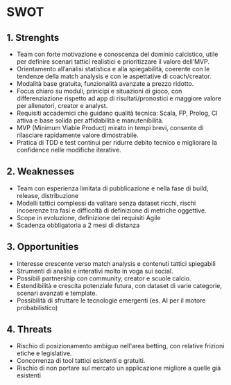 # SWOT

## 1. Strenghts
- Team con forte motivazione e conoscenza del dominio calcistico, utile per definire scenari tattici realistici e prioritizzare il valore dell’MVP.
- Orientamento all’analisi statistica e alla spiegabilità, coerente con le tendenze della match analysis e con le aspettative di coach/creator.
- Modalità base gratuita, funzionalità avanzate a prezzo ridotto.
- Focus chiaro su moduli, prinicipi e situazioni di gioco, con differenziazione rispetto ad app di risultati/pronostici e maggiore valore per allenatori, creator e analyst.
- Requisiti accademici che guidano qualità tecnica: Scala, FP, Prolog, CI attiva e base solida per affidabilità e manutenibilità.
- MVP (Minimum Viable Product) mirato in tempi brevi, consente di rilasciare rapidamente valore dimostrabile.
- Pratica di TDD e test continui per ridurre debito tecnico e migliorare la confidence nelle modifiche iterative.

## 2. Weaknesses
- Team con esperienza limitata di pubblicazione e nella fase di build, release, distribuzione
- Modelli tattici complessi da valitare senza dataset ricchi, rischi incoerenze tra fasi e difficoltà di definizione di metriche oggettive.
- Scope in evoluzione, definizione dei requisiti Agile
- Scadenza obbligatoria a 2 mesi di distanza

## 3. Opportunities
- Interesse crescente verso match analysis e contenuti tattici spiegabili
- Strumenti di analisi e interativi molto in voga sui social.
- Possibili partnership con community, creator e scuole calcio.
- Estendibilità e crescita potenziale futura, con dataset di varie categorie, scenari avanzati e template.  
- Possibilità di sfruttare le tecnologie emergenti (es. AI per il motore probabilistico)

## 4. Threats
- Rischio di posizionamento ambiguo nell'area betting, con relative frizioni etiche e legislative.
- Concorrenza di tool tattici esistenti e gratuiti.
- Rischio di non portare sul mercato un applicazione migliore a quelle già esistenti

